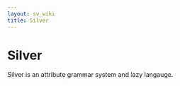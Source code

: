 ```yaml
---
layout: sv_wiki
title: Silver
---
```


# Silver

Silver is an attribute grammar system and lazy langauge.
